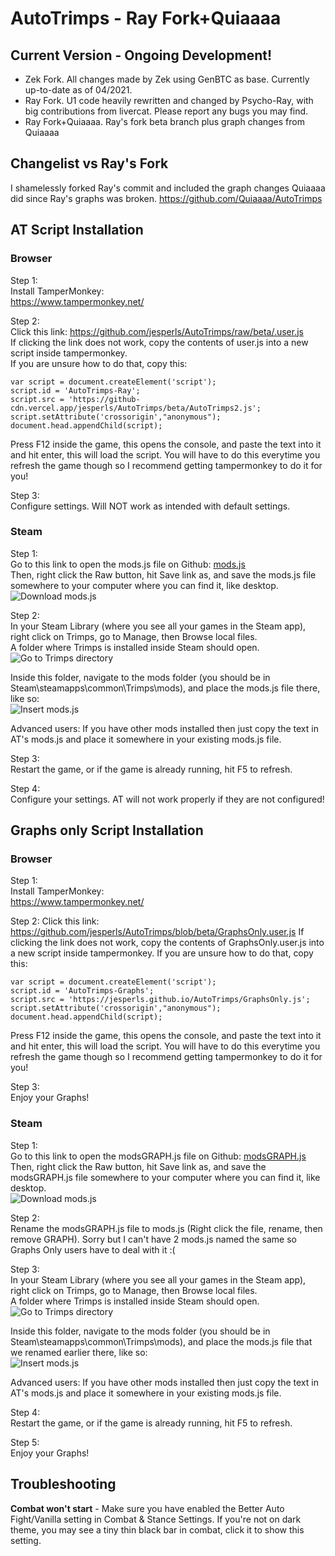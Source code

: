 # AutoTrimps - Ray Fork+Quiaaaa



## Current Version - Ongoing Development!
- Zek Fork. All changes made by Zek using GenBTC as base. Currently up-to-date as of 04/2021.
- Ray Fork. U1 code heavily rewritten and changed by Psycho-Ray, with big contributions from livercat. Please report any bugs you may find.
- Ray Fork+Quiaaaa. Ray's fork beta branch plus graph changes from Quiaaaa

## Changelist vs Ray's Fork
I shamelessly forked Ray's commit and included the graph changes Quiaaaa did since Ray's graphs was broken.
https://github.com/Quiaaaa/AutoTrimps

## AT Script Installation
### Browser
Step 1:  
Install TamperMonkey:  
https://www.tampermonkey.net/

Step 2:  
Click this link: https://github.com/jesperls/AutoTrimps/raw/beta/.user.js  
If clicking the link does not work, copy the contents of user.js into a new script inside tampermonkey.  
If you are unsure how to do that, copy this:  
```
var script = document.createElement('script');
script.id = 'AutoTrimps-Ray';
script.src = 'https://github-cdn.vercel.app/jesperls/AutoTrimps/beta/AutoTrimps2.js';
script.setAttribute('crossorigin',"anonymous");
document.head.appendChild(script);
```  
Press F12 inside the game, this opens the console, and paste the text into it and hit enter, this will load the script. You will have to do this everytime you refresh the game though so I recommend getting tampermonkey to do it for you!

Step 3:  
Configure settings. Will NOT work as intended with default settings. 

### Steam
Step 1:  
Go to this link to open the mods.js file on Github: <a href="https://github.com/jesperls/AutoTrimps/blob/beta/mods.js">mods.js</a>  
Then, right click the Raw button, hit Save link as, and save the mods.js file somewhere to your computer where you can find it, like desktop.  
![Download mods.js](https://i.imgur.com/opuO6yd.png)  

Step 2:  
In your Steam Library (where you see all your games in the Steam app), right click on Trimps, go to Manage, then Browse local files.  
A folder where Trimps is installed inside Steam should open.  
![Go to Trimps directory](https://imgur.com/cr35LK2.png)

Inside this folder, navigate to the mods folder (you should be in Steam\steamapps\common\Trimps\mods), and place the mods.js file there, like so:  
![Insert mods.js](https://imgur.com/muW6cUh.png)

Advanced users: If you have other mods installed then just copy the text in AT's mods.js and place it somewhere in your existing mods.js file.

Step 3:  
Restart the game, or if the game is already running, hit F5 to refresh.

Step 4:  
Configure your settings. AT will not work properly if they are not configured!

## Graphs only Script Installation
### Browser
Step 1:  
Install TamperMonkey:  
https://www.tampermonkey.net/

Step 2: 
Click this link: https://github.com/jesperls/AutoTrimps/blob/beta/GraphsOnly.user.js
If clicking the link does not work, copy the contents of GraphsOnly.user.js into a new script inside tampermonkey.
If you are unsure how to do that, copy this:
```
var script = document.createElement('script');
script.id = 'AutoTrimps-Graphs';
script.src = 'https://jesperls.github.io/AutoTrimps/GraphsOnly.js';
script.setAttribute('crossorigin',"anonymous");
document.head.appendChild(script);
```  
Press F12 inside the game, this opens the console, and paste the text into it and hit enter, this will load the script. You will have to do this everytime you refresh the game though so I recommend getting tampermonkey to do it for you!  

Step 3:  
Enjoy your Graphs!

### Steam
Step 1:  
Go to this link to open the modsGRAPH.js file on Github: <a href="https://github.com/jesperls/AutoTrimps/blob/beta/modsGRAPH.js">modsGRAPH.js</a>  
Then, right click the Raw button, hit Save link as, and save the modsGRAPH.js file somewhere to your computer where you can find it, like desktop.  
![Download mods.js](https://i.imgur.com/opuO6yd.png)  

Step 2:  
Rename the modsGRAPH.js file to mods.js (Right click the file, rename, then remove GRAPH). Sorry but I can't have 2 mods.js named the same so Graphs Only users have to deal with it :(

Step 3:  
In your Steam Library (where you see all your games in the Steam app), right click on Trimps, go to Manage, then Browse local files.  
A folder where Trimps is installed inside Steam should open.  
![Go to Trimps directory](https://imgur.com/cr35LK2.png)

Inside this folder, navigate to the mods folder (you should be in Steam\steamapps\common\Trimps\mods), and place the mods.js file that we renamed earlier there, like so:  
![Insert mods.js](https://imgur.com/muW6cUh.png)

Advanced users: If you have other mods installed then just copy the text in AT's mods.js and place it somewhere in your existing mods.js file.

Step 4:  
Restart the game, or if the game is already running, hit F5 to refresh.

Step 5:  
Enjoy your Graphs!

## Troubleshooting
**Combat won't start** - Make sure you have enabled the Better Auto Fight/Vanilla setting in Combat & Stance Settings. If you're not on dark theme, you may see a tiny thin black bar in combat, click it to show this setting.

